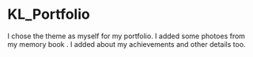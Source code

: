 # KL_Portfolio
I chose the theme as myself for my portfolio. I added some photoes from my memory book . I added about my achievements and other details too.
